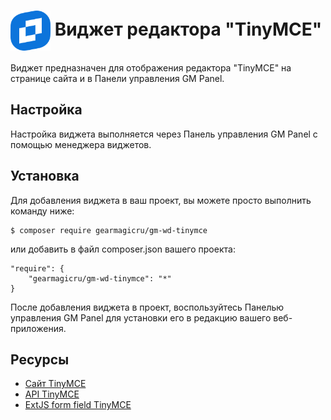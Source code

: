 # <img src="https://raw.githubusercontent.com/gearmagicru/gm-wd-tinymce/refs/heads/master/assets/images/icon.svg" width="64px" height="64px" align="absmiddle"> Виджет редактора "TinyMCE"

Виджет предназначен для отображения редактора "TinyMCE" на странице сайта и в Панели управления GM Panel.

## Настройка

Настройка виджета выполняется через Панель управления GM Panel с помощью менеджера виджетов.

## Установка

Для добавления виджета в ваш проект, вы можете просто выполнить команду ниже:

```
$ composer require gearmagicru/gm-wd-tinymce
```

или добавить в файл composer.json вашего проекта:
```
"require": {
    "gearmagicru/gm-wd-tinymce": "*"
}
```

После добавления виджета в проект, воспользуйтесь Панелью управления GM Panel для установки его в редакцию вашего веб-приложения.

## Ресурсы
- [Сайт TinyMCE](https://www.tiny.cloud/)
- [API TinyMCE](https://www.tiny.cloud/docs/tinymce/6/apis/tinymce.root/)
- [ExtJS form field TinyMCE](https://github.com/sdruckerfig/Ext-JS-6-Bootcamp-In-a-Book/tree/master/shared-solutions/TinyMCE)
